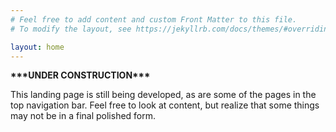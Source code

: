 ```yaml
---
# Feel free to add content and custom Front Matter to this file.
# To modify the layout, see https://jekyllrb.com/docs/themes/#overriding-theme-defaults

layout: home
---
```


**\*\*\*UNDER CONSTRUCTION\*\*\***

This landing page is still being developed, as are some of the pages in the top navigation bar.
Feel free to look at content, but realize that some things may not be in a final polished form.
